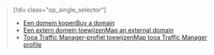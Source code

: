 > [!div class="op_single_selector"]
> * [<span data-ttu-id="a675d-101">Een domein kopen</span><span class="sxs-lookup"><span data-stu-id="a675d-101">Buy a domain</span></span>](../articles/app-service-web/custom-dns-web-site-buydomains-web-app.md)
> * [<span data-ttu-id="a675d-102">Een extern domein toewijzen</span><span class="sxs-lookup"><span data-stu-id="a675d-102">Map an external domain</span></span>](../articles/app-service-web/app-service-web-tutorial-custom-domain.md)
> * [<span data-ttu-id="a675d-103">Tooa Traffic Manager-profiel toewijzen</span><span class="sxs-lookup"><span data-stu-id="a675d-103">Map tooa Traffic Manager profile</span></span>](../articles/app-service-web/web-sites-traffic-manager-custom-domain-name.md)
> 
> 

